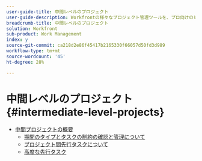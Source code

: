 ```yaml
---
user-guide-title: 中間レベルのプロジェクト
user-guide-description: Workfrontの様々なプロジェクト管理ツールを、プロ向けのヒントやベストプラクティスと共に詳しく理解します。
breadcrumb-title: 中間レベルのプロジェクト
solution: Workfront
sub-product: Work Management
index: y
source-git-commit: ca218d2e86f45417b2165330f66057d50fd3d989
workflow-type: tm+mt
source-wordcount: '45'
ht-degree: 28%

---
```




# 中間レベルのプロジェクト {#intermediate-level-projects}

+ [中間プロジェクトの概要](overview.md)
   + [期間のタイプとタスクの制約の確認と管理について](/help/manage-work/intermediate-projects/understand-and-manage-duration-types-and-task-constraints.md)
   + [プロジェクト間先行タスクについて](/help/manage-work/intermediate-projects/understand-cross-project-predecessors.md)
   + [高度な先行タスク](/help/manage-work/intermediate-projects/advanced-predecessors.md)

